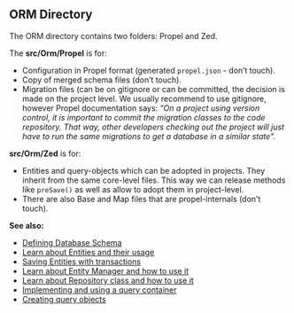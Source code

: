 ## ORM Directory

The ORM directory contains two folders: Propel and Zed.

The **src/Orm/Propel** is for:

* Configuration in Propel format (generated `propel.json` - don’t touch).
* Copy of merged schema files (don’t touch).
* Migration files (can be on gitignore or can be committed, the decision is made on the project level. We usually recommend to use gitignore, however Propel documentation says: *"On a project using version control, it is important to commit the migration classes to the code repository. That way, other developers checking out the project will just have to run the same migrations to get a database in a similar state".*

**src/Orm/Zed** is for:

* Entities and query-objects which can be adopted in projects. They inherit from the same core-level files. This way we can release methods like `preSave()` as well as allow to adopt them in project-level.
* There are also Base and Map files that are propel-internals (don’t touch).

**See also:**

* [Defining Database Schema](https://documentation.spryker.com/v4/docs/database_schema_definition.htm)
* [Learn about Entities and their usage](https://documentation.spryker.com/v4/docs/entity.htm)
* [Saving Entities with transactions](https://documentation.spryker.com/v4/docs/entity.htm)
* [Learn about Entity Manager and how to use it](https://documentation.spryker.com/v4/docs/entity-manager.htm)
* [Learn about Repository class and how to use it](https://documentation.spryker.com/v4/docs/repository.htm)
* [Implementing and using a query container](https://documentation.spryker.com/v4/docs/query_container.htm)
* [Creating query objects](https://documentation.spryker.com/v4/docs/query_objects.htm)